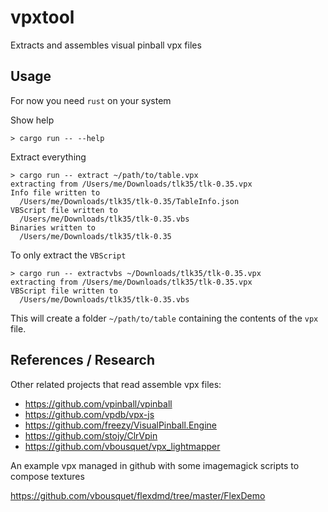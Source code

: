 # vpxtool
Extracts and assembles visual pinball vpx files

## Usage

For now you need `rust` on your system

Show help

```
> cargo run -- --help
```

Extract everything

```
> cargo run -- extract ~/path/to/table.vpx
extracting from /Users/me/Downloads/tlk35/tlk-0.35.vpx
Info file written to
  /Users/me/Downloads/tlk35/tlk-0.35/TableInfo.json
VBScript file written to
  /Users/me/Downloads/tlk35/tlk-0.35.vbs
Binaries written to
  /Users/me/Downloads/tlk35/tlk-0.35
```

To only extract the `VBScript`

```
> cargo run -- extractvbs ~/Downloads/tlk35/tlk-0.35.vpx 
extracting from /Users/me/Downloads/tlk35/tlk-0.35.vpx
VBScript file written to
  /Users/me/Downloads/tlk35/tlk-0.35.vbs
```

This will create a folder `~/path/to/table` containing the contents of the `vpx` file.

## References / Research

Other related projects that read assemble vpx files:

* https://github.com/vpinball/vpinball
* https://github.com/vpdb/vpx-js
* https://github.com/freezy/VisualPinball.Engine
* https://github.com/stojy/ClrVpin
* https://github.com/vbousquet/vpx_lightmapper

An example vpx managed in github with some imagemagick scripts to compose textures

https://github.com/vbousquet/flexdmd/tree/master/FlexDemo

